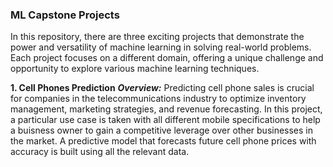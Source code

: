 ### ML Capstone Projects
  In this repository, there are three exciting projects that demonstrate the power and versatility of machine learning in solving real-world problems. Each project focuses on a different domain, offering a unique challenge and opportunity to explore various machine learning techniques.

**1. Cell Phones Prediction**
***Overview:***
Predicting cell phone sales is crucial for companies in the telecommunications industry to optimize inventory management, marketing strategies, and revenue forecasting. In this project, a particular use case is taken with all different mobile specifications to help a buisness owner to gain a competitive leverage over other businesses in the market. A predictive model that forecasts future cell phone prices with accuracy is built using all the relevant data.
